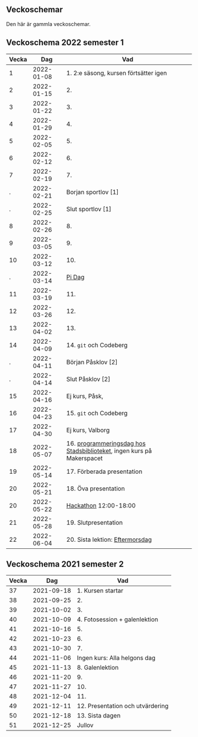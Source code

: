 ## Veckoschemar

Den här är gammla veckoschemar.

## Veckoschema 2022 semester 1

Vecka| Dag      |Vad
-----|----------|-------------------------------------
1    |2022-01-08|1. 2:e säsong, kursen förtsätter igen
2    |2022-01-15|2.
3    |2022-01-22|3.
4    |2022-01-29|4.
5    |2022-02-05|5.
6    |2022-02-12|6.
7    |2022-02-19|7.
.    |2022-02-21|Borjan sportlov [1]
.    |2022-02-25|Slut sportlov [1]
8    |2022-02-26|8.
9    |2022-03-05|9.
10   |2022-03-12|10.
.    |2022-03-14|[Pi Dag](https://github.com/richelbilderbeek/pi_day)
11   |2022-03-19|11.
12   |2022-03-26|12.
13   |2022-04-02|13.
14   |2022-04-09|14. `git` och Codeberg
.    |2022-04-11|Början Påsklov [2]
.    |2022-04-14|Slut Påsklov [2]
15   |2022-04-16|Ej kurs, Påsk, 
16   |2022-04-23|15. `git` och Codeberg
17   |2022-04-30|Ej kurs, Valborg
18   |2022-05-07|16. [programmeringsdag hos Stadsbiblioteket](https://github.com/richelbilderbeek/programmeringsdag_usb_2022), ingen kurs på Makerspacet
19   |2022-05-14|17. Förberada presentation
20   |2022-05-21|18. Öva presentation
20   |2022-05-22|[Hackathon](activities/20220522_hackathon.md) 12:00-18:00
21   |2022-05-28|19. Slutpresentation
22   |2022-06-04|20. Sista lektion: [Eftermorsdag](activities/20220604_eftermorsdag.md)

## Veckoschema 2021 semester 2

Vecka| Dag      |Vad
-----|----------|----------------------------
37   |2021-09-18|1. Kursen startar
38   |2021-09-25|2.
39   |2021-10-02|3.
40   |2021-10-09|4. Fotosession + galenlektion
41   |2021-10-16|5.
42   |2021-10-23|6.
43   |2021-10-30|7.
44   |2021-11-06|Ingen kurs: Alla helgons dag
45   |2021-11-13|8. Galenlektion
46   |2021-11-20|9.
47   |2021-11-27|10.
48   |2021-12-04|11.
49   |2021-12-11|12. Presentation och utvärdering
50   |2021-12-18|13. Sista dagen
51   |2021-12-25|Jullov

